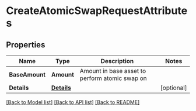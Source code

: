 # CreateAtomicSwapRequestAttributes

## Properties
Name | Type | Description | Notes
------------ | ------------- | ------------- | -------------
**BaseAmount** | **Amount** | Amount in base asset to perform atomic swap on | 
**Details** | [**Details**](Details.md) |  | [optional] 

[[Back to Model list]](../README.md#documentation-for-models) [[Back to API list]](../README.md#documentation-for-api-endpoints) [[Back to README]](../README.md)


